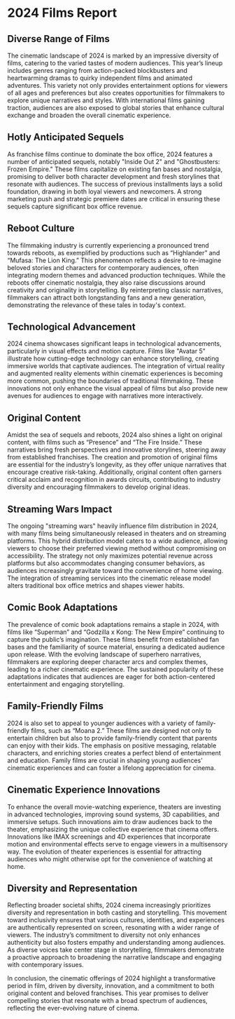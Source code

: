 # 2024 Films Report 

## Diverse Range of Films  
The cinematic landscape of 2024 is marked by an impressive diversity of films, catering to the varied tastes of modern audiences. This year’s lineup includes genres ranging from action-packed blockbusters and heartwarming dramas to quirky independent films and animated adventures. This variety not only provides entertainment options for viewers of all ages and preferences but also creates opportunities for filmmakers to explore unique narratives and styles. With international films gaining traction, audiences are also exposed to global stories that enhance cultural exchange and broaden the overall cinematic experience. 

## Hotly Anticipated Sequels  
As franchise films continue to dominate the box office, 2024 features a number of anticipated sequels, notably "Inside Out 2" and "Ghostbusters: Frozen Empire." These films capitalize on existing fan bases and nostalgia, promising to deliver both character development and fresh storylines that resonate with audiences. The success of previous installments lays a solid foundation, drawing in both loyal viewers and newcomers. A strong marketing push and strategic premiere dates are critical in ensuring these sequels capture significant box office revenue.

## Reboot Culture  
The filmmaking industry is currently experiencing a pronounced trend towards reboots, as exemplified by productions such as “Highlander” and “Mufasa: The Lion King.” This phenomenon reflects a desire to re-imagine beloved stories and characters for contemporary audiences, often integrating modern themes and advanced production techniques. While the reboots offer cinematic nostalgia, they also raise discussions around creativity and originality in storytelling. By reinterpreting classic narratives, filmmakers can attract both longstanding fans and a new generation, demonstrating the relevance of these tales in today's context.

## Technological Advancement  
2024 cinema showcases significant leaps in technological advancements, particularly in visual effects and motion capture. Films like "Avatar 5" illustrate how cutting-edge technology can enhance storytelling, creating immersive worlds that captivate audiences. The integration of virtual reality and augmented reality elements within cinematic experiences is becoming more common, pushing the boundaries of traditional filmmaking. These innovations not only enhance the visual appeal of films but also provide new avenues for audiences to engage with narratives more interactively.

## Original Content  
Amidst the sea of sequels and reboots, 2024 also shines a light on original content, with films such as “Presence” and “The Fire Inside.” These narratives bring fresh perspectives and innovative storylines, steering away from established franchises. The creation and promotion of original films are essential for the industry’s longevity, as they offer unique narratives that encourage creative risk-taking. Additionally, original content often garners critical acclaim and recognition in awards circuits, contributing to industry diversity and encouraging filmmakers to develop original ideas.

## Streaming Wars Impact  
The ongoing "streaming wars" heavily influence film distribution in 2024, with many films being simultaneously released in theaters and on streaming platforms. This hybrid distribution model caters to a wide audience, allowing viewers to choose their preferred viewing method without compromising on accessibility. The strategy not only maximizes potential revenue across platforms but also accommodates changing consumer behaviors, as audiences increasingly gravitate toward the convenience of home viewing. The integration of streaming services into the cinematic release model alters traditional box office metrics and shapes viewer habits.

## Comic Book Adaptations  
The prevalence of comic book adaptations remains a staple in 2024, with films like “Superman” and “Godzilla x Kong: The New Empire” continuing to capture the public’s imagination. These films benefit from established fan bases and the familiarity of source material, ensuring a dedicated audience upon release. With the evolving landscape of superhero narratives, filmmakers are exploring deeper character arcs and complex themes, leading to a richer cinematic experience. The sustained popularity of these adaptations indicates that audiences are eager for both action-centered entertainment and engaging storytelling.

## Family-Friendly Films  
2024 is also set to appeal to younger audiences with a variety of family-friendly films, such as “Moana 2.” These films are designed not only to entertain children but also to provide family-friendly content that parents can enjoy with their kids. The emphasis on positive messaging, relatable characters, and enriching stories creates a perfect blend of entertainment and education. Family films are crucial in shaping young audiences' cinematic experiences and can foster a lifelong appreciation for cinema.

## Cinematic Experience Innovations  
To enhance the overall movie-watching experience, theaters are investing in advanced technologies, improving sound systems, 3D capabilities, and immersive setups. Such innovations aim to draw audiences back to the theater, emphasizing the unique collective experience that cinema offers. Innovations like IMAX screenings and 4D experiences that incorporate motion and environmental effects serve to engage viewers in a multisensory way. The evolution of theater experiences is essential for attracting audiences who might otherwise opt for the convenience of watching at home.

## Diversity and Representation  
Reflecting broader societal shifts, 2024 cinema increasingly prioritizes diversity and representation in both casting and storytelling. This movement toward inclusivity ensures that various cultures, identities, and experiences are authentically represented on screen, resonating with a wider range of viewers. The industry’s commitment to diversity not only enhances authenticity but also fosters empathy and understanding among audiences. As diverse voices take center stage in storytelling, filmmakers demonstrate a proactive approach to broadening the narrative landscape and engaging with contemporary issues. 

In conclusion, the cinematic offerings of 2024 highlight a transformative period in film, driven by diversity, innovation, and a commitment to both original content and beloved franchises. This year promises to deliver compelling stories that resonate with a broad spectrum of audiences, reflecting the ever-evolving nature of cinema.
